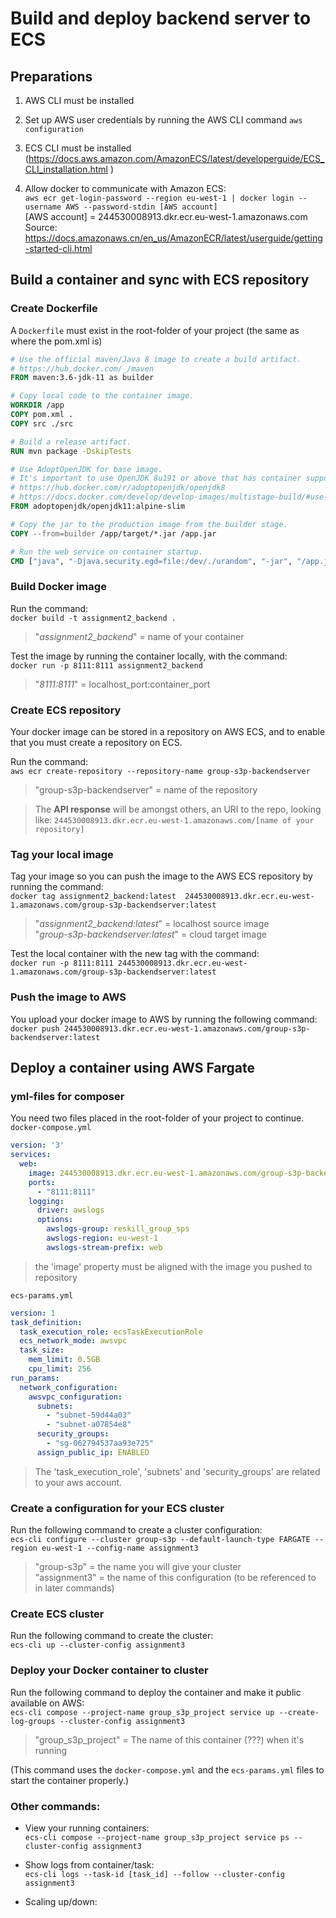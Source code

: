 # Build and deploy backend server to ECS

## Preparations

1. AWS CLI must be installed


2. Set up AWS user credentials by running the AWS CLI command
   `aws configuration`


3. ECS CLI must be installed (https://docs.aws.amazon.com/AmazonECS/latest/developerguide/ECS_CLI_installation.html )


4. Allow docker to communicate with Amazon ECS:  
`aws ecr get-login-password --region eu-west-1 | docker login --username AWS --password-stdin [AWS account]`  
   [AWS account] = 244530008913.dkr.ecr.eu-west-1.amazonaws.com  
  Source: https://docs.amazonaws.cn/en_us/AmazonECR/latest/userguide/getting-started-cli.html
   
## Build a container and sync with ECS repository

### Create Dockerfile

A `Dockerfile` must exist in the root-folder of your project 
   (the same as where the pom.xml is)
   
```dockerfile
# Use the official maven/Java 8 image to create a build artifact.
# https://hub.docker.com/_/maven
FROM maven:3.6-jdk-11 as builder

# Copy local code to the container image.
WORKDIR /app
COPY pom.xml .
COPY src ./src

# Build a release artifact.
RUN mvn package -DskipTests

# Use AdoptOpenJDK for base image.
# It's important to use OpenJDK 8u191 or above that has container support enabled.
# https://hub.docker.com/r/adoptopenjdk/openjdk8
# https://docs.docker.com/develop/develop-images/multistage-build/#use-multi-stage-builds
FROM adoptopenjdk/openjdk11:alpine-slim

# Copy the jar to the production image from the builder stage.
COPY --from=builder /app/target/*.jar /app.jar

# Run the web service on container startup.
CMD ["java", "-Djava.security.egd=file:/dev/./urandom", "-jar", "/app.jar"]
```

### Build Docker image
Run the command:  
`docker build -t assignment2_backend .`  
>"*assignment2_backend*" = name of your container

Test the image by running the container locally, with the command:  
`docker run -p 8111:8111 assignment2_backend`
>"*8111:8111*" = localhost_port:container_port

### Create ECS repository
Your docker image can be stored in a repository on AWS ECS, and to 
enable that you must create a repository on ECS. 

Run the command:  
`aws ecr create-repository --repository-name group-s3p-backendserver`  
> "group-s3p-backendserver" = name of the repository 

>The **API response**  will be amongst others, an URI to the repo, looking like: 
>`244530008913.dkr.ecr.eu-west-1.amazonaws.com/[name of your repository]`

### Tag your local image
Tag your image so you can push the image to the AWS ECS repository
by running the command:  
`docker tag assignment2_backend:latest 
244530008913.dkr.ecr.eu-west-1.amazonaws.com/group-s3p-backendserver:latest`

> "*assignment2_backend:latest*" = localhost source image  
> "*group-s3p-backendserver:latest*" = cloud target image

Test the local container with the new tag with the command:    
`docker run -p 8111:8111 244530008913.dkr.ecr.eu-west-1.amazonaws.com/group-s3p-backendserver:latest`


### Push the image to AWS
You upload your docker image to AWS by running the following command:  
`docker push 244530008913.dkr.ecr.eu-west-1.amazonaws.com/group-s3p-backendserver:latest`


## Deploy a container using AWS Fargate

### yml-files for composer

You need two files placed in the root-folder of your project to continue.  
`docker-compose.yml` 
```yaml
version: '3'
services:
  web:
    image: 244530008913.dkr.ecr.eu-west-1.amazonaws.com/group-s3p-backendserver:latest
    ports:
      - "8111:8111"
    logging:
      driver: awslogs
      options: 
        awslogs-group: reskill_group_sps
        awslogs-region: eu-west-1
        awslogs-stream-prefix: web
```
> the 'image' property must be aligned with the image you pushed to repository

`ecs-params.yml`
```yaml
version: 1
task_definition:
  task_execution_role: ecsTaskExecutionRole
  ecs_network_mode: awsvpc
  task_size:
    mem_limit: 0.5GB
    cpu_limit: 256
run_params:
  network_configuration:
    awsvpc_configuration:
      subnets:
        - "subnet-59d44a03"
        - "subnet-a07854e8"
      security_groups:
        - "sg-062794537aa93e725"
      assign_public_ip: ENABLED
```
> The 'task_execution_role', 'subnets' and 'security_groups' are 
> related to your aws account. 

### Create a configuration for your ECS cluster
Run the following command to create a cluster configuration:   
`ecs-cli configure --cluster group-s3p --default-launch-type FARGATE --region eu-west-1 --config-name assignment3`

> "group-s3p" = the name you will give your cluster  
> "assignment3" = the name of this configuration (to be 
> referenced to in later commands)

### Create ECS cluster
Run the following command to create the cluster:  
`ecs-cli up --cluster-config assignment3`


### Deploy your Docker container to cluster
Run the following command to deploy the container and make it public available on AWS:  
`ecs-cli compose --project-name group_s3p_project service up --create-log-groups --cluster-config assignment3`

> "group_s3p_project" = The name of this container (???) when it's running

(This command uses the `docker-compose.yml` and the `ecs-params.yml` files to start
the container properly.)


### Other commands:
- View your running containers:  
`ecs-cli compose --project-name group_s3p_project service ps --cluster-config assignment3`
  
- Show logs from container/task:  
`ecs-cli logs --task-id [task_id] --follow --cluster-config assignment3`

- Scaling up/down:

